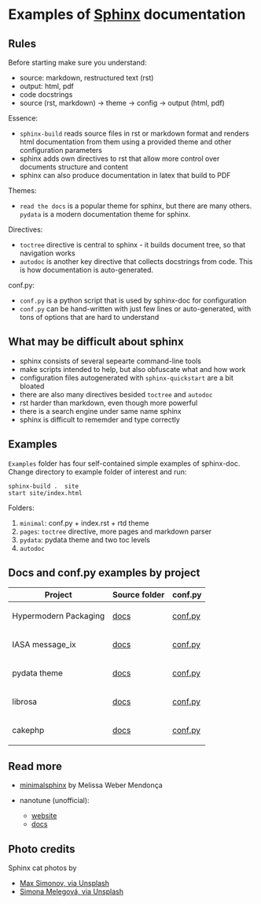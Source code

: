 # Examples of [Sphinx](https://www.sphinx-doc.org/en/master/) documentation

## Rules

Before starting make sure you understand:

- source: markdown, restructured text (rst)
- output: html, pdf
- code docstrings
- source (rst, markdown) -> theme -> config -> output (html, pdf)

Essence:

- `sphinx-build` reads source files in rst or markdown format and renders 
  html documentation from them using a provided theme and other configuration 
  parameters 
- sphinx adds own directives to rst that allow more control over
  documents structure and content
- sphinx can also produce documentation in latex that build to PDF

Themes:

- `read the docs` is a popular theme for sphinx, but there are many others.
  `pydata` is a modern documentation theme for sphinx.

Directives:

- `toctree` directive is central to sphinx - it builds document tree, so that 
   navigation works
- `autodoc` is another key directive that collects docstrings from code.
   This is how documentation is auto-generated. 

conf.py:

- `conf.py` is a python script that is used by sphinx-doc for configuration
- `conf.py` can be hand-written with just few lines or auto-generated, with tons
   of options that are hard to understand

## What may be difficult about sphinx

- sphinx consists of several sepearte command-line tools
- make scripts intended to help, but also obfuscate what and how work 
- configuration files autogenerated with `sphinx-quickstart` are a bit bloated
- there are also many directives besided `toctree` and `autodoc`  
- rst harder than markdown, even though more powerful
- there is a search engine under same name sphinx
- sphinx is difficult to rememder and type correctly

## Examples

`Examples` folder has four self-contained simple examples of sphinx-doc.
Change directory to example folder of interest and run:


```console
sphinx-build .  site
start site/index.html 
```

Folders:

1. `minimal`: conf.py + index.rst + rtd theme
2. `pages`: `toctree` directive, more pages and markdown parser
3. `pydata`: pydata theme and two toc levels
4. `autodoc` 


## Docs and conf.py examples by project

<table>
<thead>
<tr class="header">
<th>Project</th>
<th>Source folder</th>
<th>conf.py</th>
</tr>
</thead>
<tbody>

<tr>
<td><p>Hypermodern Packaging</p></td>
<td><p><a href="https://github.com/cjolowicz/cookiecutter-hypermodern-python/tree/master/%7B%7Bcookiecutter.project_name%7D%7D/docs">docs</a></p></td>
<td><p><a href="https://github.com/cjolowicz/cookiecutter-hypermodern-python/blob/master/%7B%7Bcookiecutter.project_name%7D%7D/docs/conf.py">conf.py</a></p></td>
</tr>

<tr>
<td><p>IASA message_ix</p></td>
<td><p><a href="https://github.com/iiasa/message_ix/tree/master/doc">docs</a></p></td>
<td><p><a href="https://github.com/iiasa/message_ix/blob/master/doc/conf.py">conf.py</a></p></td>
</tr>

<tr>
<td><p>pydata theme</p></td>
<td><p><a href="https://github.com/pandas-dev/pydata-sphinx-theme/blob/master/docs/">docs</a></p></td>
<td><p><a href="https://github.com/pandas-dev/pydata-sphinx-theme/blob/master/docs/conf.py">conf.py</a></p></td>
</tr>

<tr>
<td><p>librosa</p></td>
<td><p><a href="https://github.com/librosa/librosa/blob/main/docs/">docs</a></p></td>
<td><p><a href="https://github.com/librosa/librosa/blob/main/docs/conf.py">conf.py</a></p></td>
</tr>

<tr>
<td><p>cakephp</p></td>
<td><p><a href="https://github.com/jumoyz/cakephp/tree/081454224a415f9b9c8d5892f126612b00fb5146/en">docs</a></p></td>
<td><p><a href="https://github.com/jumoyz/cakephp/blob/081454224a415f9b9c8d5892f126612b00fb5146/en/conf.py">conf.py</a></p></td>
</tr>

</tbody>
</table>

## Read more

- [minimalsphinx](https://github.com/melissawm/minimalsphinx) by Melissa Weber Mendonça

- nanotune (unofficial):
  - [website](https://microsoft.github.io/nanotune/api/index.html)
  - [docs](https://github.com/microsoft/nanotune/tree/docs/docs)

## Photo credits

Sphinx cat photos by 

- [Max Simonov, via Unsplash](https://unsplash.com/photos/fU4YA9w5taw)
- [Simona Melegová, via Unsplash](https://unsplash.com/photos/wIZVx0dz3Ok)
